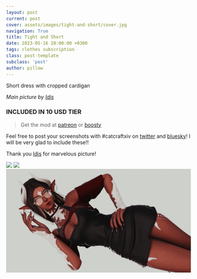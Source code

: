 ```yaml
---
layout: post
current: post
cover: assets/images/tight-and-short/cover.jpg
navigation: True
title: Tight and Short
date: 2023-05-16 10:00:00 +0300
tags: clothes subscription
class: post-template
subclass: 'post'
author: pillow
---
```


Short dress with cropped cardigan

*Main picture by [Idis](https://x.com/idisxiv)*

### INCLUDED IN 10 USD TIER

> Get the mod at [patreon](https://www.patreon.com/posts/tight-short-may-104384791?utm_medium=clipboard_copy&utm_source=copyLink&utm_campaign=postshare_creator&utm_content=join_link) or [boosty](https://boosty.to/miaumori/posts/7094a046-5bf5-42f2-8131-e97c8dccd30e?share=post_link)

Feel free to post your screenshots with #catcraftxiv on [twitter](https://x.com/hashtag/catcraftxiv?src=hashtag_click) and [bluesky](https://bsky.app/hashtag/catcraftxiv)! I will be very glad to include these!!

Thank you [Idis](https://x.com/idisxiv) for marvelous picture!

<img src="https://catcraftxiv.github.io/web/assets/img/gallery/ffxiv-dx11-2024-05-16-18-22-15_c.jpg"/>
<img src="https://catcraftxiv.github.io/web/assets/img/gallery/GU4ScdOXAAIC-27.jpg"/>
<img src="assets/images/tight-and-short/cover.jpg"/>
